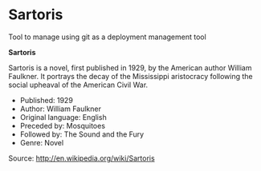Sartoris
========

Tool to manage using git as a deployment management tool

**Sartoris**

Sartoris is a novel, first published in 1929, by the American author William Faulkner.
It portrays the decay of the Mississippi aristocracy following the social upheaval of the American Civil War.

- Published: 1929
- Author: William Faulkner
- Original language: English
- Preceded by: Mosquitoes
- Followed by: The Sound and the Fury
- Genre: Novel

Source: http://en.wikipedia.org/wiki/Sartoris
